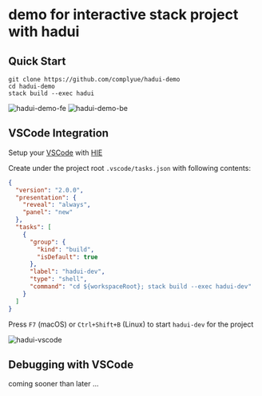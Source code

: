 # demo for interactive stack project with hadui

## Quick Start

```shell
git clone https://github.com/complyue/hadui-demo
cd hadui-demo
stack build --exec hadui
```

![hadui-demo-fe](https://user-images.githubusercontent.com/15646573/67366682-88340e80-f5a6-11e9-94b7-ed6c66cf428e.png)
![hadui-demo-be](https://user-images.githubusercontent.com/15646573/67366681-88340e80-f5a6-11e9-99ea-a74e6ec54144.png)

## VSCode Integration

Setup your [VSCode](https://code.visualstudio.com) with
[HIE](https://github.com/haskell/haskell-ide-engine)

Create under the project root `.vscode/tasks.json` with following contents:

```json
{
  "version": "2.0.0",
  "presentation": {
    "reveal": "always",
    "panel": "new"
  },
  "tasks": [
    {
      "group": {
        "kind": "build",
        "isDefault": true
      },
      "label": "hadui-dev",
      "type": "shell",
      "command": "cd ${workspaceRoot}; stack build --exec hadui-dev"
    }
  ]
}
```

Press `F7` (macOS) or `Ctrl+Shift+B` (Linux) to start `hadui-dev` for the project

![hadui-vscode](https://user-images.githubusercontent.com/15646573/67378020-26c96b00-f5b9-11e9-9780-302db88ff50d.png)

## Debugging with VSCode

coming sooner than later ...
